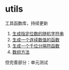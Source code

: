 # utils
工具函数库，持续更新

1. [生成指定位数的随机字符串](/common/randomString.js)
2. [生成一个连续数值的函数](/common/generateArray.js)
3. [生成一个千位分隔符函数](/common/toThousands.js)
4. [数组方法](/common/Array2String.js)

但完善部分：单元测试

